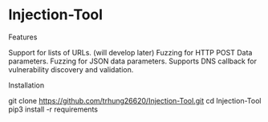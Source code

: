 # Injection-Tool


Features

  Support for lists of URLs. (will develop later)
  Fuzzing for HTTP POST Data parameters.
  Fuzzing for JSON data parameters.
  Supports DNS callback for vulnerability discovery and validation.
 
 Installation
 
  git clone https://github.com/trhung26620/Injection-Tool.git
  cd Injection-Tool
  pip3 install -r requirements
